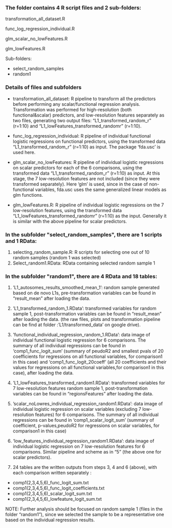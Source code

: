 ### The folder contains 4 R script files and 2 sub-folders:

transformation_all_dataset.R

func_log_regression_individual.R

glm_scalar_no_lowFeatures.R

glm_lowFeatures.R

Sub-folders:
- select_random_samples
- random1

### Details of files and subfolders
- transformation_all_dataset: R pipeline to transform all the predictors before performing any scalar/functional regression analysis. Transformation was performed for high-resolution (both functional&scalar) predictors, and low-resolution features separately as two files, generating two output files: “L1_transformed_random_r” (r=1:10) and “L1_lowFeatures_transformed_randomr” (r=1:10).

- func_log_regression_individual: R pipeline of individual functional logistic regressions on functional predictors, using the transformed data “L1_transformed_random_r” (r=1:10) as input. The package ‘fda.usc’ is used here.

- glm_scalar_no_lowFeatures: R pipeline of individual logistic regressions on scalar predictors for each of the 6 comparisons, using the transformed data “L1_transformed_random_r” (r=1:10) as input. At this stage, the 7 low-resolution features are not included (since they were transformed separately). Here ‘glm’ is used, since in the case of non-functional variables, fda.usc uses the same generalized linear models as glm functions.

- glm_lowFeatures.R: R pipeline of individual logistic regressions on the 7 low-resolution features, using the transformed data “L1_lowFeatures_transformed_randomr” (r=1:10) as the input. Generally it is similar with the above pipeline for scalar predictors.

### In the subfolder "select_random_samples", there are 1 scripts and 1 RData:
1. selecting_random_sample.R: R scripts for selecting one out of 10 random samples (random 1 was selected)
2. Select_random1.RData: RData containing selected random sample 1


### In the subfolder "random1", there are 4 RData and 18 tables:
1. ’L1_autosomes_results_smoothed_mean_1’: random sample generated based on de novo L1s, pre-transformation variables can be found in “result_mean” after loading the data.

2. ’L1_transformed_random_1.RData’: transformed variables for random sample 1, post-transformation variables can be found in “result_mean” after loading the data.
(the raw files, plots and transformation pipeline can be find at folder :’L1/transformed_data’ on google drive).

3. ’functional_individual_regression_random_1.RData’: data image of individual functional logistic regression for 6 comparisons. The summary of all individual regressions can be found in ‘comp1_func_logit_sum’ (summary of peudoR2 and smallest pvals of 20 coefficients for regressions on all functional variables, for comparison1 in this case) and ‘comp1_func_logit_20coeff’ (all 20 coefficients and their values for regressions on all functional variables,for comparison1 in this case), after loading the data.

4. ’L1_lowFeatures_transformed_random1.RData’: transformed variables for 7 low-resolution features random sample 1, post-transformation variables can be found in “regionsFeatures” after loading the data.

5. ’scalar_noLowres_individual_regression_random1.RData’: data image of individual logistic regression on scalar variables (excluding 7 low-resolution features) for 6 comparisons. The summary of all individual regressions can be found in ‘comp1_scalar_logit_sum’ (summary of coefficient, p-values,peudoR2 for regressions on scalar variables, for comparison1 in this case)

6. ‘low_features_individual_regression_random1.RData’: data image of individual logistic regression on 7 low-resolution features for 6 comparisons. Similar pipeline and scheme as in “5” (the above one for scalar predictors). 

7. 24 tables are the written outputs from steps 3, 4 and 6 (above), with each comparison written separately : 

- comp1(2,3,4,5,6)_func_logit_sum.txt
- comp1(2,3,4,5,6)_func_logit_coefficients.txt
- comp1(2,3,4,5,6)_scalar_logit_sum.txt
- comp1(2,3,4,5,6)_lowfeature_logit_sum.txt
 
NOTE: Further analysis should be focused on random sample 1 (files in the folder “random1”), since we selected the sample to be a representative one based on the individual regression results.
